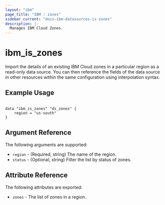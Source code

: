 ```yaml
---
layout: "ibm"
page_title: "IBM : zones"
sidebar_current: "docs-ibm-datasources-is-zones"
description: |-
  Manages IBM Cloud Zones.
---
```


# ibm\_is_zones

Import the details of an existing IBM Cloud zones in a particular region as a read-only data source. You can then reference the fields of the data source in other resources within the same configuration using interpolation syntax.


## Example Usage

```hcl

data "ibm_is_zones" "ds_zones" {
    region = "us-south"
}

```

## Argument Reference

The following arguments are supported:

* `region` - (Required, string) The name of the region.
* `status` - (Optional, string) Filter the list by status of zones.

## Attribute Reference

The following attributes are exported:

* `zones` - The list of zones in a region.